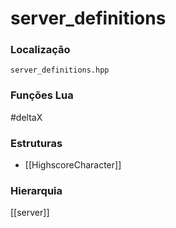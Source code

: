# server_definitions

### Localização
`server_definitions.hpp`

### Funções Lua
#deltaX

### Estruturas
- [[HighscoreCharacter]]

### Hierarquia
[[server]]
